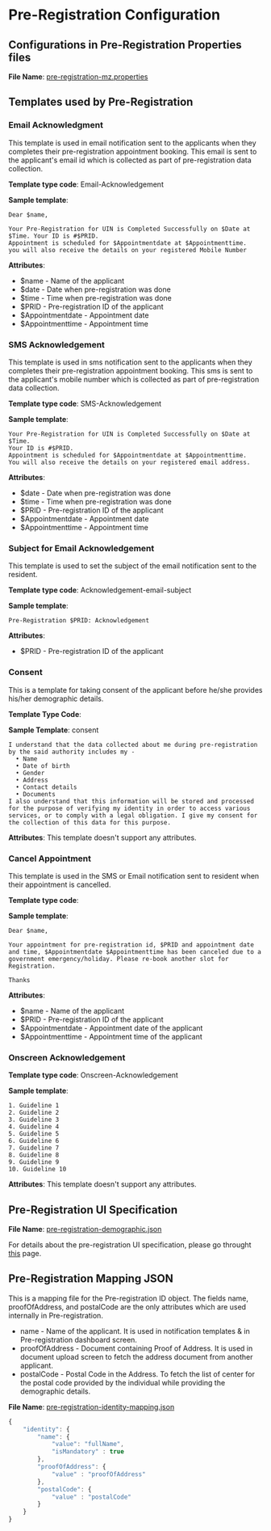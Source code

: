 # Pre-Registration Configuration

## Configurations in Pre-Registration Properties files

**File Name**: [pre-registration-mz.properties](https://github.com/mosip/mosip-config/blob/master/sandbox/pre-registration-mz.properties)

## Templates used by Pre-Registration

### Email Acknowledgment

This template is used in email notification sent to the applicants when they completes their pre-registration appointment booking. This email is sent to the applicant's email id which is collected as part of pre-registration data collection.

**Template type code**: Email-Acknowledgement

**Sample template**:

```text
Dear $name,

Your Pre-Registration for UIN is Completed Successfully on $Date at $Time. Your ID is #$PRID.
Appointment is scheduled for $Appointmentdate at $Appointmenttime.
you will also receive the details on your registered Mobile Number
```

**Attributes**:

* $name - Name of the applicant 
* $date - Date when pre-registration was done
* $time - Time when pre-registration was done
* $PRID - Pre-registration ID of the applicant
* $Appointmentdate - Appointment date
* $Appointmenttime - Appointment time

### SMS Acknowledgement

This template is used in sms notification sent to the applicants when they completes their pre-registration appointment booking. This sms is sent to the applicant's mobile number which is collected as part of pre-registration data collection.

**Template type code**: SMS-Acknowledgement

**Sample template**:

```text
Your Pre-Registration for UIN is Completed Successfully on $Date at $Time. 
Your ID is #$PRID.
Appointment is scheduled for $Appointmentdate at $Appointmenttime.
You will also receive the details on your registered email address.
```

**Attributes**:

* $date - Date when pre-registration was done
* $time - Time when pre-registration was done
* $PRID - Pre-registration ID of the applicant
* $Appointmentdate - Appointment date
* $Appointmenttime - Appointment time

### Subject for Email Acknowledgement

This template is used to set the subject of the email notification sent to the resident.

**Template type code**: Acknowledgement-email-subject

**Sample template**:

```text
Pre-Registration $PRID: Acknowledgement
```

**Attributes**:

* $PRID - Pre-registration ID of the applicant

### Consent

This is a template for taking consent of the applicant before he/she provides his/her demographic details.

**Template Type Code**:

**Sample Template**: consent

```text
I understand that the data collected about me during pre-registration by the said authority includes my -  
  • Name
  • Date of birth
  • Gender
  • Address
  • Contact details
  • Documents
I also understand that this information will be stored and processed for the purpose of verifying my identity in order to access various services, or to comply with a legal obligation. I give my consent for the collection of this data for this purpose.
```

**Attributes**: This template doesn't support any attributes.

### Cancel Appointment

This template is used in the SMS or Email notification sent to resident when their appointment is cancelled.

**Template type code**:

**Sample template**:

```text
Dear $name,

Your appointment for pre-registration id, $PRID and appointment date and time, $Appointmentdate $Appointmenttime has been canceled due to a government emergency/holiday. Please re-book another slot for Registration.

Thanks
```

**Attributes**:

* $name - Name of the applicant
* $PRID - Pre-registration ID of the applicant
* $Appointmentdate - Appointment date of the applicant
* $Appointmenttime - Appointment time of the applicant

### Onscreen Acknowledgement

**Template type code**: Onscreen-Acknowledgement

**Sample template**:

```text
1. Guideline 1
2. Guideline 2
3. Guideline 3
4. Guideline 4
5. Guideline 5
6. Guideline 6
7. Guideline 7
8. Guideline 8
9. Guideline 9
10. Guideline 10
```

**Attributes**: This template doesn't support any attributes.

## Pre-Registration UI Specification

**File Name**: [pre-registration-demographic.json](pre-registration-configuration.md)

For details about the pre-registration UI specification, please go throught [this](ui-specification-for-pre-registration.md) page.

## Pre-Registration Mapping JSON

This is a mapping file for the Pre-registration ID object. The fields name, proofOfAddress, and postalCode are the only attributes which are used internally in Pre-registration.

* name - Name of the applicant. It is used in notification templates & in Pre-registration dashboard screen.
* proofOfAddress - Document containing Proof of Address. It is used in document upload screen to fetch the address document from another applicant.
* postalCode - Postal Code in the Address. To fetch the list of center for the postal code provided by the individual while providing the demographic details.

**File Name**: [pre-registration-identity-mapping.json](pre-registration-configuration.md)

```javascript
{
    "identity": {
        "name": {
            "value": "fullName",
            "isMandatory" : true
        },
        "proofOfAddress": {
            "value" : "proofOfAddress"
        },
        "postalCode": {
            "value" : "postalCode"
        }
    }
}
```

